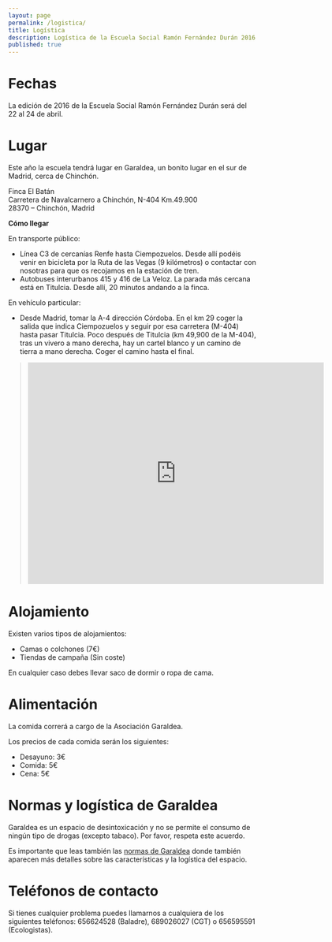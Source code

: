 ```yaml
---
layout: page
permalink: /logistica/
title: Logística
description: Logística de la Escuela Social Ramón Fernández Durán 2016
published: true
---
```

 
# Fechas
La edición de 2016 de la Escuela Social Ramón Fernández Durán será del 22 al 24 de abril. 

# Lugar
Este año la escuela tendrá lugar en Garaldea, un bonito lugar en el sur de Madrid, cerca de Chinchón.

Finca El Batán  
Carretera de Navalcarnero a Chinchón, N-404  Km.49.900  
28370 – Chinchón, Madrid

**Cómo llegar**

En transporte público:

- Línea C3 de cercanías Renfe hasta Ciempozuelos. Desde allí podéis venir en bicicleta por la Ruta de las Vegas (9 kilómetros) o contactar con nosotras para que os recojamos en la estación de tren.
- Autobuses interurbanos 415 y 416 de La Veloz. La parada más cercana está en Titulcia. Desde allí, 20 minutos andando a la finca.

En vehículo particular: 

- Desde Madrid, tomar la A-4 dirección Córdoba. En el km 29 coger la salida que indica Ciempozuelos y seguir por esa carretera (M-404) hasta pasar Titulcia. Poco después de Titulcia (km 49,900 de la M-404), tras un vivero a mano derecha, hay un cartel blanco y un camino de tierra a mano derecha. Coger el camino hasta el final.

><iframe width="600" height="450" frameborder="0" scrolling="no" marginheight="0" marginwidth="0" src="https://maps.google.com/maps/embed?pb=!1m10!1m8!1m3!1d1524.911009852734!2d-3.5294013!3d40.1462481!3m2!1i1024!2i768!4f13.1!5e0!3m2!1sen!2s!4v1394641407686"></iframe>

# Alojamiento
Existen varios tipos de alojamientos:

- Camas o colchones (7€)
- Tiendas de campaña (Sin coste)

En cualquier caso debes llevar saco de dormir o ropa de cama.

# Alimentación
La comida correrá a cargo de la Asociación Garaldea.

Los precios de cada comida serán los siguientes:

- Desayuno: 3€
- Comida: 5€
- Cena: 5€

# Normas y logística de Garaldea

Garaldea es un espacio de desintoxicación y no se permite el consumo de ningún tipo de drogas (excepto tabaco). Por favor, respeta este acuerdo.

Es importante que leas también las [normas de Garaldea](/doc/logistica_garaldea.pdf) donde también aparecen más detalles sobre las características y la logística del espacio.

# Teléfonos de contacto
Si tienes cualquier problema puedes llamarnos a cualquiera de los siguientes teléfonos: 656624528 (Baladre), 689026027 (CGT) o 656595591 (Ecologistas).